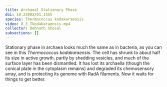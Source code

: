 ```yaml
---
title: Archaeal Stationary Phase
doi: 10.22002/D1.1555
species: Thermococcus kodakaraensis
video: 8_3_Tkodakaraensis.mp4
collector: Debnath Ghosal
subsections: []
---
```


Stationary phase in archaea looks much the same as in bacteria, as you can see in this *Thermococcus kodakaraensis*. The cell has shrunk to about half its size in active growth, partly by shedding vesicles, and much of the surface layer has been dismantled. It has lost its archaella (though the conical plate in the cytoplasm remains) and degraded its chemosensory array, and is protecting its genome with RadA filaments. Now it waits for things to get better.


